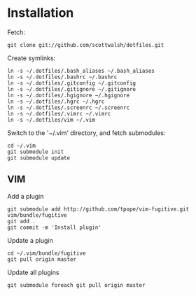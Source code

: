 Installation
============

Fetch:

    git clone git://github.com/scottwalsh/dotfiles.git
    
Create symlinks:

    ln -s ~/.dotfiles/.bash_aliases ~/.bash_aliases
    ln -s ~/.dotfiles/.bashrc ~/.bashrc
    ln -s ~/.dotfiles/.gitconfig ~/.gitconfig
    ln -s ~/.dotfiles/.gitignore ~/.gitignore
    ln -s ~/.dotfiles/.hgignore ~/.hgignore
    ln -s ~/.dotfiles/.hgrc ~/.hgrc
    ln -s ~/.dotfiles/.screenrc ~/.screenrc
    ln -s ~/.dotfiles/.vimrc ~/.vimrc
    ln -s ~/.dotfiles/vim ~/.vim
    
Switch to the '~/.vim' directory, and fetch submodules:

    cd ~/.vim
    git submodule init
    git submodule update

VIM
---

Add a plugin

    git submodule add http://github.com/tpope/vim-fugitive.git vim/bundle/fugitive
    git add .
    git commit -m 'Install plugin'
    
Update a plugin

    cd ~/.vim/bundle/fugitive
    git pull origin master
    
Update all plugins

    git submodule foreach git pull origin master
